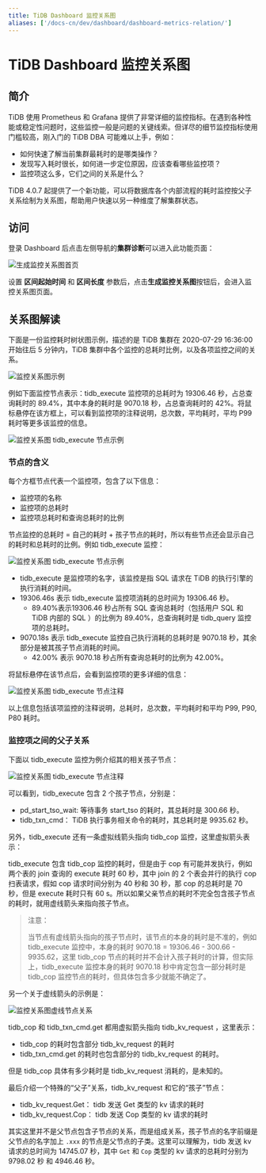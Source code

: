 ```yaml
---
title: TiDB Dashboard 监控关系图
aliases: ['/docs-cn/dev/dashboard/dashboard-metrics-relation/']
---
```


# TiDB Dashboard 监控关系图

## 简介

TiDB 使用 Prometheus 和 Grafana 提供了非常详细的监控指标。在遇到各种性能或稳定性问题时，这些监控一般是问题的关键线索。但详尽的细节监控指标使用门槛较高，刚入门的 TiDB DBA 可能难以上手，例如：

* 如何快速了解当前集群最耗时的是哪类操作？
* 发现写入耗时很长，如何进一步定位原因，应该查看哪些监控项？
* 监控项这么多，它们之间的关系是什么？

TiDB 4.0.7 起提供了一个新功能，可以将数据库各个内部流程的耗时监控按父子关系绘制为关系图，帮助用户快速以另一种维度了解集群状态。

## 访问

登录 Dashboard 后点击左侧导航的**集群诊断**可以进入此功能页面：

![生成监控关系图首页](/media/dashboard/dashboard-metrics-relation-home.png)

设置 **区间起始时间** 和 **区间长度** 参数后，点击**生成监控关系图**按钮后，会进入监控关系图页面。

## 关系图解读

下面是一份监控耗时树状图示例，描述的是 TiDB 集群在 2020-07-29 16:36:00 开始往后 5 分钟内，TiDB 集群中各个监控的总耗时比例，以及各项监控之间的关系。

![监控关系图示例](/media/dashboard/dashboard-metrics-relation-example.png)

例如下面监控节点表示：tidb_execute 监控项的总耗时为 19306.46 秒，占总查询耗时的 89.4%，其中本身的耗时是 9070.18 秒，占总查询耗时的 42%。将鼠标悬停在该方框上，可以看到监控项的注释说明，总次数，平均耗时，平均 P99 耗时等更多该监控的信息。

![监控关系图 tidb_execute 节点示例](/media/dashboard/dashboard-metrics-relation-node-example.png)

### 节点的含义

每个方框节点代表一个监控项，包含了以下信息：

* 监控项的名称
* 监控项的总耗时
* 监控项总耗时和查询总耗时的比例

节点监控的总耗时 = 自己的耗时 + 孩子节点的耗时，所以有些节点还会显示自己的耗时和总耗时的比例。例如 tidb_execute 监控：

![监控关系图 tidb_execute 节点示例](/media/dashboard/dashboard-metrics-relation-node-example1.png)

* tidb_execute 是监控项的名字，该监控是指 SQL 请求在 TiDB 的执行引擎的执行消耗的时间。
* 19306.46s 表示 tidb_execute 监控项消耗的总时间为 19306.46 秒。
    * 89.40%表示19306.46 秒占所有 SQL 查询总耗时（包括用户 SQL 和 TiDB 内部的 SQL ）的比例为 89.40%，总查询耗时是 tidb_query 监控项的总耗时。
* 9070.18s 表示 tidb_execute 监控自己执行消耗的总耗时是 9070.18 秒，其余部分是被其孩子节点消耗的时间。
    * 42.00% 表示 9070.18 秒占所有查询总耗时的比例为 42.00%。

将鼠标悬停在该节点后，会看到监控项的更多详细的信息：

![监控关系图 tidb_execute 节点注释](/media/dashboard/dashboard-metrics-relation-node-example2.png)

以上信息包括该项监控的注释说明，总耗时，总次数，平均耗时和平均 P99, P90, P80 耗时。

### 监控项之间的父子关系

下面以 tidb_execute 监控为例介绍其的相关孩子节点：

![监控关系图 tidb_execute 节点注释](/media/dashboard/dashboard-metrics-relation-relation-example1.png)

可以看到，tidb_execute 包含 2 个孩子节点，分别是：

* pd_start_tso_wait: 等待事务 start_tso 的耗时，其总耗时是 300.66 秒。
* tidb_txn_cmd： TiDB 执行事务相关命令的耗时，其总耗时是 9935.62 秒。

另外，tidb_execute 还有一条虚拟线箭头指向 tidb_cop 监控，这里虚拟箭头表示：

tidb_execute 包含 tidb_cop 监控的耗时，但是由于 cop 有可能并发执行，例如两个表的 join 查询的 execute 耗时 60 秒，其中 join 的 2 个表会并行的执行 cop 扫表请求，假如 cop 请求时间分别为 40 秒和 30 秒，那 cop 的总耗时是 70 秒，但是 execute 耗时只有 60 s。所以如果父亲节点的耗时不完全包含孩子节点的耗时，就用虚线箭头来指向孩子节点。

>注意：
>
>当节点有虚线箭头指向的孩子节点时，该节点的本身的耗时是不准的，例如 tidb_execute 监控中，本身的耗时 9070.18 = 19306.46 - 300.66 - 9935.62，这里 tidb_cop 节点的耗时并不会计入孩子耗时的计算，但实际上，tidb_execute 监控本身的耗时 9070.18 秒中肯定包含一部分耗时是 tidb_cop 监控节点的耗时，但具体包含多少就能不确定了。

另一个关于虚线箭头的示例是：

![监控关系图虚线节点关系](/media/dashboard/dashboard-metrics-relation-relation-example2.png)

tidb_cop 和 tidb_txn_cmd.get 都用虚拟箭头指向 tidb_kv_request ，这里表示：

* tidb_cop 的耗时包含部分 tidb_kv_request 的耗时
* tidb_txn_cmd.get 的耗时也包含部分的 tidb_kv_request 的耗时。

但是 tidb_cop 具体有多少耗时是 tidb_kv_request 消耗的，是未知的。

最后介绍一个特殊的“父子”关系，tidb_kv_request 和它的“孩子”节点：

* tidb_kv_request.Get： tidb 发送 Get 类型的 kv 请求的耗时
* tidb_kv_request.Cop： tidb 发送 Cop 类型的 kv 请求的耗时

其实这里并不是父节点包含子节点的关系，而是组成关系，孩子节点的名字前缀是父节点的名字加上 `.xxx` 的节点是父节点的子类。这里可以理解为，tidb 发送 kv 请求的总时间为 14745.07 秒，其中 `Get` 和 `Cop` 类型的 kv 请求的总耗时分别为 9798.02 秒 和 4946.46 秒。
